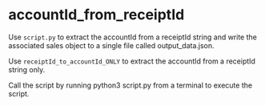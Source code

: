 # accountId_from_receiptId

Use `script.py` to extract the accountId from a receiptId string and write the associated sales object to a single file called output_data.json.

Use `receiptId_to_accountId_ONLY` to extract the accountId from a receiptId string only.  

Call the script by running python3 script.py from a terminal to execute the script.
